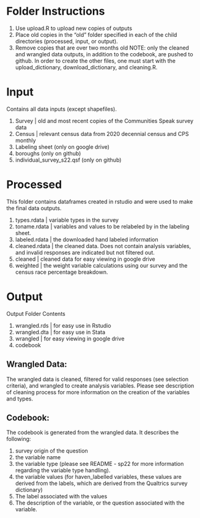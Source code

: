 # Folder Instructions
1. Use upload.R to upload new copies of outputs
2. Place old copies in the “old” folder specified in each of the child directories (processed, input, or output).
3. Remove copies that are over two months old
NOTE: only the cleaned and wrangled data outputs, in addition to the codebook, are pushed to github.  In order to create the other files, one must start with the upload_dictionary, download_dictionary, and cleaning.R.

# Input
Contains all data inputs (except shapefiles).
1. Survey | old and most recent copies of the Communities Speak survey data
2. Census | relevant census data from 2020 decennial census and CPS monthly
3. Labeling sheet (only on google drive)
4. boroughs (only on github)
5. individual_survey_s22.qsf (only on github)

# Processed
This folder contains dataframes created in rstudio and were used to make the final data outputs.

1. types<date>.rdata | variable types in the survey
2. toname<date>.rdata | variables and values to be relabeled by in the labeling sheet.
3. labeled<date>.rdata | the downloaded hand labeled information
4. cleaned<date>.rdata | the cleaned data.  Does not contain analysis variables, and invalid responses are indicated but not filtered out.
5. cleaned<date> | cleaned data for easy viewing in google drive
6. weighted<date> | the weight variable calculations using our survey and the census race percentage breakdown.

# Output
Output Folder Contents
1. wrangled<date>.rds | for easy use in Rstudio
2. wrangled<date>.dta | for easy use in Stata
3. wrangled<date> | for easy viewing in google drive
4. codebook<date>

## Wrangled Data:
The wrangled data is cleaned, filtered for valid responses (see selection criteria), and wrangled to create analysis variables. Please see description of cleaning process for more information on the creation of the variables and types.

## Codebook:
The codebook is generated from the wrangled data.  It describes the following:
1. survey origin of the question
2. the variable name
3. the variable type (please see README - sp22 for more information regarding the variable type handling).
4. the variable values (for haven_labelled variables, these values are derived from the labels, which are derived from the Qualtrics survey dictionary)
5. The label associated with the values
6. The description of the variable, or the question associated with the variable.
